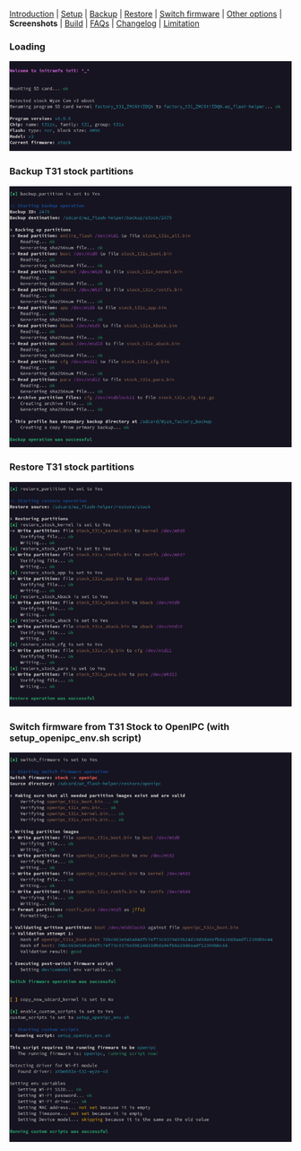 [Introduction](README.md) | [Setup](README_setup.md) | [Backup](README_backup.md) | [Restore](README_restore.md) | [Switch firmware](README_switch_firmware.md) | [Other options](README_other_options.md) | **Screenshots** | [Build](README_build.md) | [FAQs](README_FAQs.md) | [Changelog](Changelog.md) | [Limitation](Limitation.md)



### Loading

![Alt text](https://raw.githubusercontent.com/archandanime/wz_flash-helper/main/images/sc_loading.png)

### Backup T31 stock partitions

![Alt text](https://raw.githubusercontent.com/archandanime/wz_flash-helper/main/images/sc_backup.png)

### Restore T31 stock partitions

![Alt text](https://raw.githubusercontent.com/archandanime/wz_flash-helper/main/images/sc_restore.png)

### Switch firmware from T31 Stock to OpenIPC (with setup_openipc_env.sh script)

![Alt text](https://raw.githubusercontent.com/archandanime/wz_flash-helper/main/images/sc_switch_firmware.png)
